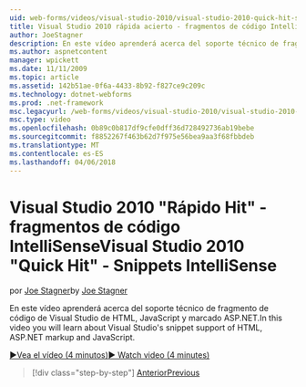 ```yaml
---
uid: web-forms/videos/visual-studio-2010/visual-studio-2010-quick-hit-snippets-intellisense
title: Visual Studio 2010 rápida acierto - fragmentos de código IntelliSense | Documentos de Microsoft
author: JoeStagner
description: En este vídeo aprenderá acerca del soporte técnico de fragmento de código de Visual Studio de HTML, JavaScript y marcado ASP.NET.
ms.author: aspnetcontent
manager: wpickett
ms.date: 11/11/2009
ms.topic: article
ms.assetid: 142b51ae-0f6a-4433-8b92-f827ce9c209c
ms.technology: dotnet-webforms
ms.prod: .net-framework
msc.legacyurl: /web-forms/videos/visual-studio-2010/visual-studio-2010-quick-hit-snippets-intellisense
msc.type: video
ms.openlocfilehash: 0b89c0b817df9cfe0dff36d728492736ab19bebe
ms.sourcegitcommit: f8852267f463b62d7f975e56bea9aa3f68fbbdeb
ms.translationtype: MT
ms.contentlocale: es-ES
ms.lasthandoff: 04/06/2018
---
```

<a name="visual-studio-2010-quick-hit---snippets-intellisense"></a><span data-ttu-id="280f8-103">Visual Studio 2010 "Rápido Hit" - fragmentos de código IntelliSense</span><span class="sxs-lookup"><span data-stu-id="280f8-103">Visual Studio 2010 "Quick Hit" - Snippets IntelliSense</span></span>
====================
<span data-ttu-id="280f8-104">por [Joe Stagner](https://github.com/JoeStagner)</span><span class="sxs-lookup"><span data-stu-id="280f8-104">by [Joe Stagner](https://github.com/JoeStagner)</span></span>

<span data-ttu-id="280f8-105">En este vídeo aprenderá acerca del soporte técnico de fragmento de código de Visual Studio de HTML, JavaScript y marcado ASP.NET.</span><span class="sxs-lookup"><span data-stu-id="280f8-105">In this video you will learn about Visual Studio's snippet support of HTML, ASP.NET markup and JavaScript.</span></span>

[<span data-ttu-id="280f8-106">&#9654;Vea el vídeo (4 minutos)</span><span class="sxs-lookup"><span data-stu-id="280f8-106">&#9654; Watch video (4 minutes)</span></span>](https://channel9.msdn.com/Blogs/ASP-NET-Site-Videos/visual-studio-2010-quick-hit-snippets-intellisense)

> [!div class="step-by-step"]
> [<span data-ttu-id="280f8-107">Anterior</span><span class="sxs-lookup"><span data-stu-id="280f8-107">Previous</span></span>](visual-studio-2010-quick-hit-websites-instead-of-web-projects.md)
